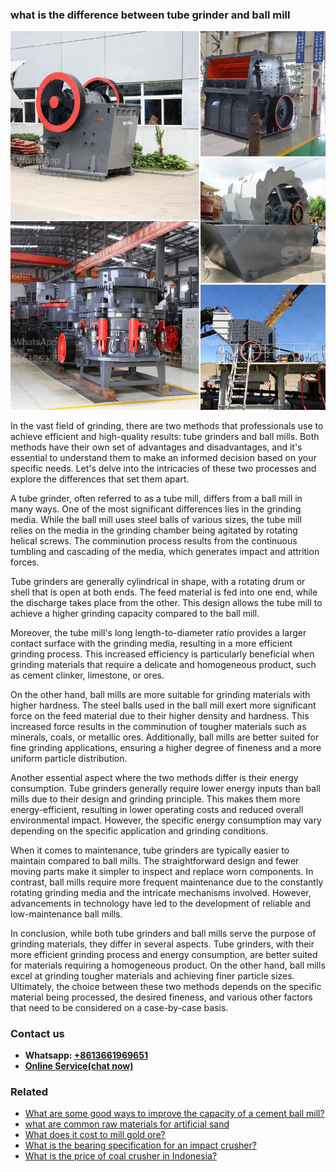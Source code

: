 <h3>what is the difference between tube grinder and ball mill</h3><img src='1701744921.jpg' alt=''><p>In the vast field of grinding, there are two methods that professionals use to achieve efficient and high-quality results: tube grinders and ball mills. Both methods have their own set of advantages and disadvantages, and it's essential to understand them to make an informed decision based on your specific needs. Let's delve into the intricacies of these two processes and explore the differences that set them apart.</p><p>A tube grinder, often referred to as a tube mill, differs from a ball mill in many ways. One of the most significant differences lies in the grinding media. While the ball mill uses steel balls of various sizes, the tube mill relies on the media in the grinding chamber being agitated by rotating helical screws. The comminution process results from the continuous tumbling and cascading of the media, which generates impact and attrition forces.</p><p>Tube grinders are generally cylindrical in shape, with a rotating drum or shell that is open at both ends. The feed material is fed into one end, while the discharge takes place from the other. This design allows the tube mill to achieve a higher grinding capacity compared to the ball mill.</p><p>Moreover, the tube mill's long length-to-diameter ratio provides a larger contact surface with the grinding media, resulting in a more efficient grinding process. This increased efficiency is particularly beneficial when grinding materials that require a delicate and homogeneous product, such as cement clinker, limestone, or ores.</p><p>On the other hand, ball mills are more suitable for grinding materials with higher hardness. The steel balls used in the ball mill exert more significant force on the feed material due to their higher density and hardness. This increased force results in the comminution of tougher materials such as minerals, coals, or metallic ores. Additionally, ball mills are better suited for fine grinding applications, ensuring a higher degree of fineness and a more uniform particle distribution.</p><p>Another essential aspect where the two methods differ is their energy consumption. Tube grinders generally require lower energy inputs than ball mills due to their design and grinding principle. This makes them more energy-efficient, resulting in lower operating costs and reduced overall environmental impact. However, the specific energy consumption may vary depending on the specific application and grinding conditions.</p><p>When it comes to maintenance, tube grinders are typically easier to maintain compared to ball mills. The straightforward design and fewer moving parts make it simpler to inspect and replace worn components. In contrast, ball mills require more frequent maintenance due to the constantly rotating grinding media and the intricate mechanisms involved. However, advancements in technology have led to the development of reliable and low-maintenance ball mills.</p><p>In conclusion, while both tube grinders and ball mills serve the purpose of grinding materials, they differ in several aspects. Tube grinders, with their more efficient grinding process and energy consumption, are better suited for materials requiring a homogeneous product. On the other hand, ball mills excel at grinding tougher materials and achieving finer particle sizes. Ultimately, the choice between these two methods depends on the specific material being processed, the desired fineness, and various other factors that need to be considered on a case-by-case basis.</p><h3>Contact us</h3><ul><li><strong>Whatsapp:&nbsp;<a href="https://wa.me/8613661969651">+8613661969651</a></strong></li><li><a href="https://swt.shibang-china.com/?git&amp;zhl&amp;what is the difference between tube grinder and ball mill"><strong>Online Service(chat now)</strong></a></li></ul><h3>Related</h3><ul><li><a href='What are some good ways to improve the capacity of a cement ball mill.md'>What are some good ways to improve the capacity of a cement ball mill?</a></li><li><a href='what are common raw materials for artificial sand.md'>what are common raw materials for artificial sand</a></li><li><a href='What does it cost to mill gold ore.md'>What does it cost to mill gold ore?</a></li><li><a href='What is the bearing specification for an impact crusher.md'>What is the bearing specification for an impact crusher?</a></li><li><a href='What is the price of coal crusher in Indonesia.md'>What is the price of coal crusher in Indonesia?</a></li></ul>